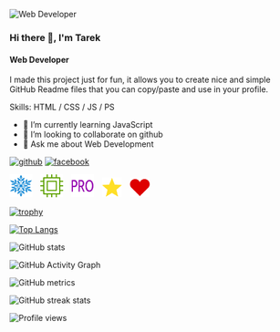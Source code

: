 ![Web Developer](https://scontent.fdac24-2.fna.fbcdn.net/v/t39.30808-6/236722020_999290357574892_7546065024385670417_n.jpg?_nc_cat=105&ccb=1-5&_nc_sid=09cbfe&_nc_ohc=ltb-cfrVI0sAX_daMKB&_nc_oc=AQlkMd2GuW_xEfQrUTAnMwmZFs66HseFSxPM6AnhWZhnUjYzYdHJt2Hv2PqrT1VLYBI&_nc_ht=scontent.fdac24-2.fna&oh=00_AT9dVQ2BEIDc0d3Kn1vqFvwwA3pBt_YR1yMTl9DY49k9oA&oe=6254071A)

### Hi there 👋, I'm Tarek
#### Web Developer


I made this project just for fun, it allows you to create nice and simple GitHub Readme files that you can copy/paste and use in your profile.

Skills: HTML / CSS / JS / PS

- 🌱 I’m currently learning JavaScript 
- 👯 I’m looking to collaborate on github 
- 💬 Ask me about Web Development 


[<img src='https://cdn.jsdelivr.net/npm/simple-icons@3.0.1/icons/github.svg' alt='github' height='40'>](https://github.com/tarekalways)  [<img src='https://cdn.jsdelivr.net/npm/simple-icons@3.0.1/icons/facebook.svg' alt='facebook' height='40'>](https://www.facebook.com/profile.php?id=100024818118898)  

<a href='https://archiveprogram.github.com/'><img src='https://raw.githubusercontent.com/acervenky/animated-github-badges/master/assets/acbadge.gif' width='40' height='40'></a> <a href='https://docs.github.com/en/developers'><img src='https://raw.githubusercontent.com/acervenky/animated-github-badges/master/assets/devbadge.gif' width='40' height='40'></a> <a href='https://github.com/pricing'><img src='https://raw.githubusercontent.com/acervenky/animated-github-badges/master/assets/pro.gif' width='40' height='40'></a> <a href='https://stars.github.com/'><img src='https://raw.githubusercontent.com/acervenky/animated-github-badges/master/assets/starbadge.gif' width='35' height='35'></a> <a href='https://docs.github.com/en/github/supporting-the-open-source-community-with-github-sponsors'><img src='https://raw.githubusercontent.com/acervenky/animated-github-badges/master/assets/sponsorbadge.gif' width='35' height='35'></a> 

[![trophy](https://github-profile-trophy.vercel.app/?username=tarekalways)](https://github.com/ryo-ma/github-profile-trophy)

[![Top Langs](https://github-readme-stats.vercel.app/api/top-langs/?username=tarekalways)](https://github.com/anuraghazra/github-readme-stats)

![GitHub stats](https://github-readme-stats.vercel.app/api?username=tarekalways&show_icons=true&count_private=true)  

![GitHub Activity Graph](https://activity-graph.herokuapp.com/graph?username=tarekalways)  

![GitHub metrics](https://metrics.lecoq.io/tarekalways)  

![GitHub streak stats](https://github-readme-streak-stats.herokuapp.com/?user=tarekalways)  

![Profile views](https://gpvc.arturio.dev/tarekalways)  
